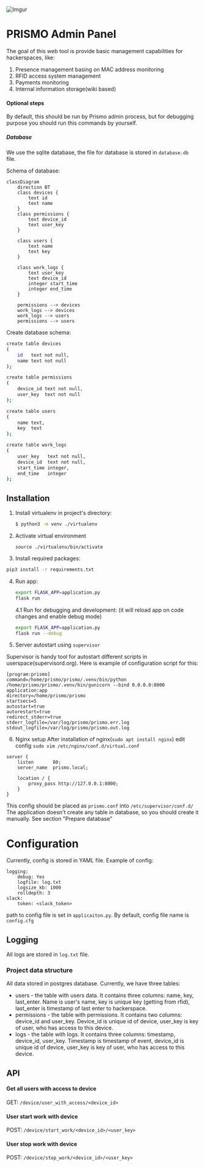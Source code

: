 ![Imgur](https://i.imgur.com/V2k2seh.png)

PRISMO Admin Panel
===================

The goal of this web tool is provide basic management capabilities for hackerspaces, like:

1. Presence management basing on MAC address monitoring
2. RFID access system management
3. Payments monitoring
4. Internal information storage(wiki based)

#### Optional steps

By default, this should be run by Prismo admin process, but for debugging purpose you should run this commands by
yourself.

##### Database

We use the sqlite database, the file for database is stored in `database.db` file.

Schema of database:

```mermaid
classDiagram
    direction BT
    class devices {
        text id
        text name
    }
    class permissions {
        text device_id
        text user_key
    }

    class users {
        text name
        text key
    }

    class work_logs {
        text user_key
        text device_id
        integer start_time
        integer end_time
    }

    permissions --> devices
    work_logs --> devices
    work_logs --> users
    permissions --> users
```

Create database schema:

```bash
create table devices
(
    id   text not null,
    name text not null
);

create table permissions
(
    device_id text not null,
    user_key  text not null
);

create table users
(
    name text,
    key  text
);

create table work_logs
(
    user_key   text not null,
    device_id  text not null,
    start_time integer,
    end_time   integer
);
````

## Installation

1. Install virtualenv in project's directory:
   ```sh
   $ python3 -m venv ./virtualenv
   ```

2. Activate virtual environment

   ```
   source ./virtualenv/bin/activate
   ```

3. Install required packages:

  ```sh
  pip3 install -r requirements.txt
  ```

4. Run app:

   ```sh
   export FLASK_APP=application.py 
   flask run
   ```
   4.1 Run for debugging and development: (it will reload app on code changes and enable debug mode)
   ```sh
   export FLASK_APP=application.py 
   flask run --debug
    ```
5. Server autostart using `supervisor`

Supervisor is handy tool for autostart different scripts in userspace(supervisord.org). Here is example of configuration
script for this:

  ```
  [program:prismo]
  command=/home/prismo/prismo/.venv/bin/python /home/prismo/prismo/.venv/bin/gunicorn --bind 0.0.0.0:8000 application:app
  directory=/home/prismo/prismo
  startsecs=5
  autostart=true
  autorestart=true
  redirect_stderr=true
  stderr_logfile=/var/log/prismo/prismo.err.log
  stdout_logfile=/var/log/prismo/prismo.out.log  
  ```

6. Nginx setup
   After installation of nginx(`sudo apt install nginx`) edit config `sudo vim /etc/nginx/conf.d/virtual.conf`

  ```
  server {
      listen       80;
      server_name  prismo.local;
  
      location / {
          proxy_pass http://127.0.0.1:8000;
      }
  }
  ```

This config should be placed as `prismo.conf` into `/etc/supervisor/conf.d/`
The application doesn't create any table in database, so you should create it manually. See section "Prepare database"

Configuration
=============

Currently, config is stored in YAML file. Example of config:

```
logging:
    debug: Yes
    logfile: log.txt
    logsize_kb: 1000
    rolldepth: 3
slack:
    token: <slack_token>
```

path to config file is set in `applicaiton.py`. By default, config file name is `config.cfg`

## Logging

All logs are stored in `log.txt` file.

### Project data structure

All data stored in postgres database. Currently, we have three tables:

- users - the table with users data. It contains three columns: name, key, last_enter. Name is user's name, key is
  unique key (getting from rfid), last_enter is timestamp of last enter to hackerspace.
- permissions - the table with permissions. It contains two columns: device_id and user_key. Device_id is unique id of
  device, user_key is key of user, who has access to this device.
- logs - the table with logs. It contains three columns: timestamp, device_id, user_key. Timestamp is timestamp of
  event, device_id is unique id of device, user_key is key of user, who has access to this device.

## API

#### Get all users with access to device

GET: `/device/user_with_access/<device_id>`

#### User start work with device

POST: `/device/start_work/<device_id>/<user_key>`

#### User stop work with device

POST: `/device/stop_work/<device_id>/<user_key>`
